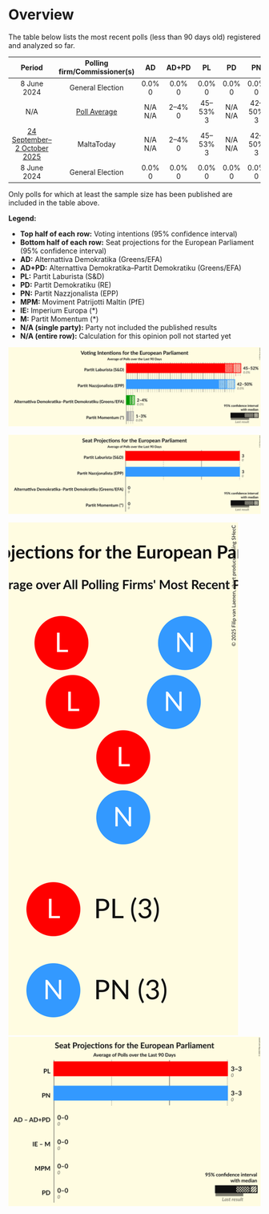 # Overview

The table below lists the most recent polls (less than 90 days old) registered and analyzed so far.

| Period     | Polling firm/Commissioner(s) | AD | AD+PD | PL | PD | PN | MPM | IE | M |
|:----------:|:----------------------------:|:--:|:--:|:--:|:--:|:--:|:--:|:--:|:--:|
| 8 June 2024 | General Election | 0.0% <br> 0 | 0.0% <br> 0 | 0.0% <br> 0 | 0.0% <br> 0 | 0.0% <br> 0 | 0.0% <br> 0 | 0.0% <br> 0 | 0.0% <br> 0 |
| N/A | [Poll Average](average.html) | N/A <br> N/A | 2–4% <br> 0 | 45–53% <br> 3 | N/A <br> N/A | 42–50% <br> 3 | N/A <br> N/A | N/A <br> N/A | 1–3% <br> 0 |
| [24 September–2 October 2025](2025-10-02-MaltaToday.html) | MaltaToday | N/A <br> N/A | 2–4% <br> 0 | 45–53% <br> 3 | N/A <br> N/A | 42–50% <br> 3 | N/A <br> N/A | N/A <br> N/A | 1–3% <br> 0 |
| 8 June 2024 | General Election | 0.0% <br> 0 | 0.0% <br> 0 | 0.0% <br> 0 | 0.0% <br> 0 | 0.0% <br> 0 | 0.0% <br> 0 | 0.0% <br> 0 | 0.0% <br> 0 |

Only polls for which at least the sample size has been published are included in the table above.

**Legend:**
+ **Top half of each row:** Voting intentions (95% confidence interval)
+ **Bottom half of each row:** Seat projections for the European Parliament (95% confidence interval)
+ **AD:** Alternattiva Demokratika (Greens/EFA)
+ **AD+PD:** Alternattiva Demokratika–Partit Demokratiku (Greens/EFA)
+ **PL:** Partit Laburista (S&D)
+ **PD:** Partit Demokratiku (RE)
+ **PN:** Partit Nazzjonalista (EPP)
+ **MPM:** Moviment Patrijotti Maltin (PfE)
+ **IE:** Imperium Europa (*)
+ **M:** Partit Momentum (*)
+ **N/A (single party):** Party not included the published results
+ **N/A (entire row):** Calculation for this opinion poll not started yet


![Graph with voting intentions not yet produced](average.png "Voting Intentions")

![Graph with seats not yet produced](average-seats.png "Seats")

![Graph with seating plan not yet produced](average-seating-plan.png "Seating Plan")
![Graph with coalitions seats not yet produced](average-coalitions-seats.png "Coalitions Seats")
